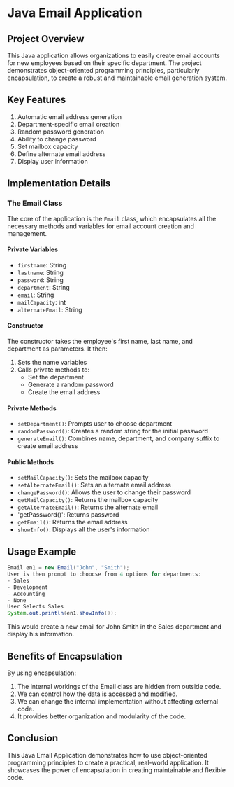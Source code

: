 # Java Email Application

## Project Overview

This Java application allows organizations to easily create email accounts for new employees based on their specific department. The project demonstrates object-oriented programming principles, particularly encapsulation, to create a robust and maintainable email generation system.

## Key Features

1. Automatic email address generation
2. Department-specific email creation
3. Random password generation
4. Ability to change password
5. Set mailbox capacity
6. Define alternate email address
7. Display user information

## Implementation Details

### The Email Class

The core of the application is the `Email` class, which encapsulates all the necessary methods and variables for email account creation and management.

#### Private Variables

- `firstname`: String
- `lastname`: String
- `password`: String
- `department`: String
- `email`: String
- `mailCapacity`: int
- `alternateEmail`: String

#### Constructor

The constructor takes the employee's first name, last name, and department as parameters. It then:

1. Sets the name variables
2. Calls private methods to:
   - Set the department
   - Generate a random password
   - Create the email address

#### Private Methods

- `setDepartment()`: Prompts user to choose department
- `randomPassword()`: Creates a random string for the initial password
- `generateEmail()`: Combines name, department, and company suffix to create email address

#### Public Methods

- `setMailCapacity()`: Sets the mailbox capacity
- `setAlternateEmail()`: Sets an alternate email address
- `changePassword()`: Allows the user to change their password
- `getMailCapacity()`: Returns the mailbox capacity
- `getAlternateEmail()`: Returns the alternate email
- 'getPassword()': Returns password
- `getEmail()`: Returns the email address
- `showInfo()`: Displays all the user's information

## Usage Example

```java
Email en1 = new Email("John", "Smith");
User is then prompt to choocse from 4 options for departments:
- Sales
- Development
- Accounting
- None
User Selects Sales
System.out.println(en1.showInfo());
```

This would create a new email for John Smith in the Sales department and display his information.

## Benefits of Encapsulation

By using encapsulation:

1. The internal workings of the Email class are hidden from outside code.
2. We can control how the data is accessed and modified.
3. We can change the internal implementation without affecting external code.
4. It provides better organization and modularity of the code.

## Conclusion

This Java Email Application demonstrates how to use object-oriented programming principles to create a practical, real-world application. It showcases the power of encapsulation in creating maintainable and flexible code.
